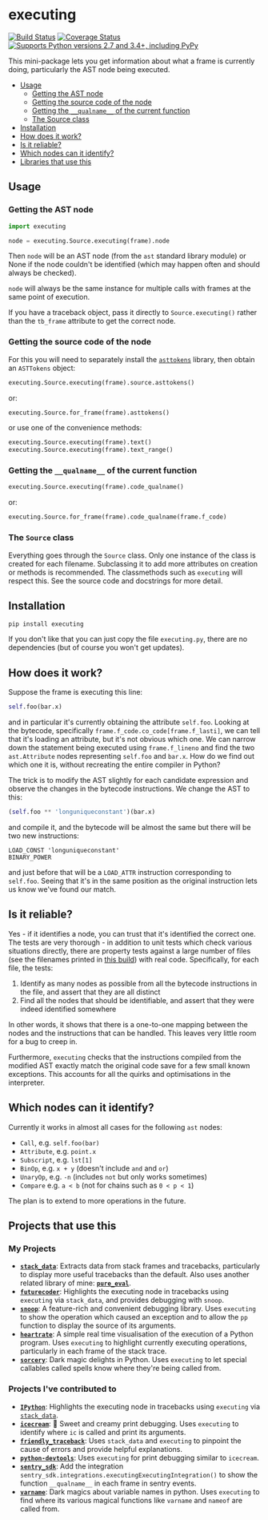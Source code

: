 # executing

[![Build Status](https://github.com/alexmojaki/executing/workflows/Tests/badge.svg?branch=master)](https://github.com/alexmojaki/executing/actions) [![Coverage Status](https://coveralls.io/repos/github/alexmojaki/executing/badge.svg?branch=master)](https://coveralls.io/github/alexmojaki/executing?branch=master) [![Supports Python versions 2.7 and 3.4+, including PyPy](https://img.shields.io/pypi/pyversions/executing.svg)](https://pypi.python.org/pypi/executing)

This mini-package lets you get information about what a frame is currently doing, particularly the AST node being executed.

* [Usage](#usage)
    * [Getting the AST node](#getting-the-ast-node)
    * [Getting the source code of the node](#getting-the-source-code-of-the-node)
    * [Getting the `__qualname__` of the current function](#getting-the-__qualname__-of-the-current-function)
    * [The Source class](#the-source-class)
* [Installation](#installation)
* [How does it work?](#how-does-it-work)
* [Is it reliable?](#is-it-reliable)
* [Which nodes can it identify?](#which-nodes-can-it-identify)
* [Libraries that use this](#libraries-that-use-this)

## Usage

### Getting the AST node

```python
import executing

node = executing.Source.executing(frame).node
```

Then `node` will be an AST node (from the `ast` standard library module) or None if the node couldn't be identified (which may happen often and should always be checked).

`node` will always be the same instance for multiple calls with frames at the same point of execution.

If you have a traceback object, pass it directly to `Source.executing()` rather than the `tb_frame` attribute to get the correct node.

### Getting the source code of the node

For this you will need to separately install the [`asttokens`](https://github.com/gristlabs/asttokens) library, then obtain an `ASTTokens` object:

```python
executing.Source.executing(frame).source.asttokens()
```

or:

```python
executing.Source.for_frame(frame).asttokens()
```

or use one of the convenience methods:

```python
executing.Source.executing(frame).text()
executing.Source.executing(frame).text_range()
```

### Getting the `__qualname__` of the current function

```python
executing.Source.executing(frame).code_qualname()
```

or:

```python
executing.Source.for_frame(frame).code_qualname(frame.f_code)
```

### The `Source` class

Everything goes through the `Source` class. Only one instance of the class is created for each filename. Subclassing it to add more attributes on creation or methods is recommended. The classmethods such as `executing` will respect this. See the source code and docstrings for more detail.

## Installation

    pip install executing

If you don't like that you can just copy the file `executing.py`, there are no dependencies (but of course you won't get updates).

## How does it work?

Suppose the frame is executing this line:

```python
self.foo(bar.x)
```

and in particular it's currently obtaining the attribute `self.foo`. Looking at the bytecode, specifically `frame.f_code.co_code[frame.f_lasti]`, we can tell that it's loading an attribute, but it's not obvious which one. We can narrow down the statement being executed using `frame.f_lineno` and find the two `ast.Attribute` nodes representing `self.foo` and `bar.x`. How do we find out which one it is, without recreating the entire compiler in Python?

The trick is to modify the AST slightly for each candidate expression and observe the changes in the bytecode instructions. We change the AST to this:

```python
(self.foo ** 'longuniqueconstant')(bar.x)
```
    
and compile it, and the bytecode will be almost the same but there will be two new instructions:

    LOAD_CONST 'longuniqueconstant'
    BINARY_POWER

and just before that will be a `LOAD_ATTR` instruction corresponding to `self.foo`. Seeing that it's in the same position as the original instruction lets us know we've found our match.

## Is it reliable?

Yes - if it identifies a node, you can trust that it's identified the correct one. The tests are very thorough - in addition to unit tests which check various situations directly, there are property tests against a large number of files (see the filenames printed in [this build](https://travis-ci.org/alexmojaki/executing/jobs/557970457)) with real code. Specifically, for each file, the tests:
 
 1. Identify as many nodes as possible from all the bytecode instructions in the file, and assert that they are all distinct
 2. Find all the nodes that should be identifiable, and assert that they were indeed identified somewhere

In other words, it shows that there is a one-to-one mapping between the nodes and the instructions that can be handled. This leaves very little room for a bug to creep in.

Furthermore, `executing` checks that the instructions compiled from the modified AST exactly match the original code save for a few small known exceptions. This accounts for all the quirks and optimisations in the interpreter. 

## Which nodes can it identify?

Currently it works in almost all cases for the following `ast` nodes:
 
 - `Call`, e.g. `self.foo(bar)`
 - `Attribute`, e.g. `point.x`
 - `Subscript`, e.g. `lst[1]`
 - `BinOp`, e.g. `x + y` (doesn't include `and` and `or`)
 - `UnaryOp`, e.g. `-n` (includes `not` but only works sometimes)
 - `Compare` e.g. `a < b` (not for chains such as `0 < p < 1`)

The plan is to extend to more operations in the future.

## Projects that use this

### My Projects

- **[`stack_data`](https://github.com/alexmojaki/stack_data)**: Extracts data from stack frames and tracebacks, particularly to display more useful tracebacks than the default. Also uses another related library of mine: **[`pure_eval`](https://github.com/alexmojaki/pure_eval)**.
- **[`futurecoder`](https://futurecoder.io/)**: Highlights the executing node in tracebacks using `executing` via `stack_data`, and provides debugging with `snoop`.
- **[`snoop`](https://github.com/alexmojaki/snoop)**: A feature-rich and convenient debugging library. Uses `executing` to show the operation which caused an exception and to allow the `pp` function to display the source of its arguments.
- **[`heartrate`](https://github.com/alexmojaki/heartrate)**: A simple real time visualisation of the execution of a Python program. Uses `executing` to highlight currently executing operations, particularly in each frame of the stack trace.
- **[`sorcery`](https://github.com/alexmojaki/sorcery)**: Dark magic delights in Python. Uses `executing` to let special callables called spells know where they're being called from.

### Projects I've contributed to

- **[`IPython`](https://github.com/ipython/ipython/pull/12150)**: Highlights the executing node in tracebacks using `executing` via [`stack_data`](https://github.com/alexmojaki/stack_data).
- **[`icecream`](https://github.com/gruns/icecream)**: 🍦 Sweet and creamy print debugging. Uses `executing` to identify where `ic` is called and print its arguments.
- **[`friendly_traceback`](https://github.com/friendly-traceback/friendly-traceback)**: Uses `stack_data` and `executing` to pinpoint the cause of errors and provide helpful explanations.
- **[`python-devtools`](https://github.com/samuelcolvin/python-devtools)**: Uses `executing` for print debugging similar to `icecream`.
- **[`sentry_sdk`](https://github.com/getsentry/sentry-python)**: Add the integration `sentry_sdk.integrations.executingExecutingIntegration()` to show the function `__qualname__` in each frame in sentry events.
- **[`varname`](https://github.com/pwwang/python-varname)**: Dark magics about variable names in python. Uses `executing` to find where its various magical functions like `varname` and `nameof` are called from.
